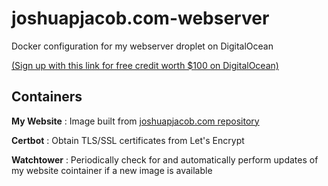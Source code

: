 # joshuapjacob.com-webserver
Docker configuration for my webserver droplet on DigitalOcean

[(Sign up with this link for free credit worth $100 on DigitalOcean)](https://m.do.co/c/d1712c8dc6f3)

## Containers

**My Website**
: Image built from [joshuapjacob.com repository](https://github.com/joshuapjacob/joshuapjacob.com)

**Certbot**
: Obtain TLS/SSL certificates from Let's Encrypt 

**Watchtower**
: Periodically check for and automatically perform updates of my website cointainer if a new image is available
